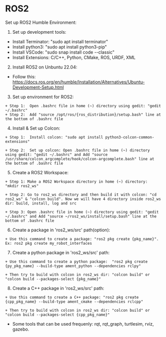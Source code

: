 # ROS2
Set up ROS2 Humble Environment:
  1. Set up development tools:
     
  - Install Terminator:  "sudo apt install terminator"
  - Install python3:  "sudo apt install python3-pip"
  - Install VSCode:  "sudo snap install code --classic"
  - Install Extensions:  C/C++, Python, CMake, ROS, URDF, XML
  2. Install ROS2 on Unbuntu 22.04:
    
  - Follow this:  https://docs.ros.org/en/humble/Installation/Alternatives/Ubuntu-Development-Setup.html
  3. Set up environment for ROS2:
    
    + Step 1:  Open .bashrc file in home (~) directory using gedit: "gedit ~/.bashrc"
    + Step 2:  Add "source /opt/ros/{ros_distribution}/setup.bash" line at the bottom of .bashrc file
  4. Install & Set up Colcon:

    + Step 1:  Install colcon: "sudo apt install python3-colcon-common-extensions"
      
    + Step 2:  Set up colcon: Open .bashrc file in home (~) directory using gedit: "gedit ~/.bashrc" and Add "source /usr/share/colcon_argcomplete/hook/colcon-argcomplete.bash" line at the bottom of .bashrc file
  5. Create a ROS2 Workspace:

    + Step 1: Make a ROS2 Workspace directory in home (~) directory: "mkdir ros2_ws"
      
    + Step 2: Go to ros2_ws directory and then build it with colcon: "cd ros2_ws" & "colcon build". Now we will have 4 directory inside ros2_ws dir: build, install, log and src
      
    + Step 3: Open .bashrc file in home (~) directory using gedit: "gedit ~/.bashrc" and Add "source ~/ros2_ws/install/setup.bash" line at the bottom of .bashrc file
  6. Create a package in 'ros2_ws/src' path(option):

    + Use this command to create a package: "ros2 pkg create {pkg_name}". Ex: ros2 pkg create my_robot_interfaces
  7. Create a python package in 'ros2_ws/src' path:

    + Use this command to create a python package:  "ros2 pkg create {py_pkg_name} --build-type ament_python --dependencies rclpy"
      
    + Then try to build with colcon in ros2_ws dir: "colcon build" or "colcon build --packages-select {pkg_name}"
  8. Create a C++ package in 'ros2_ws/src' path:

    + Use this command to create a C++ package: "ros2 pkg create {cpp_pkg_name} --build-type ament_cmake --dependencies rclcpp"
      
    + Then try to build with colcon in ros2_ws dir: "colcon build" or "colcon build --packages-select {cpp_pkg_name}"
 
-  Some tools that can be used frequenly: rqt, rqt_graph, turtlesim, rviz, gazebo.
